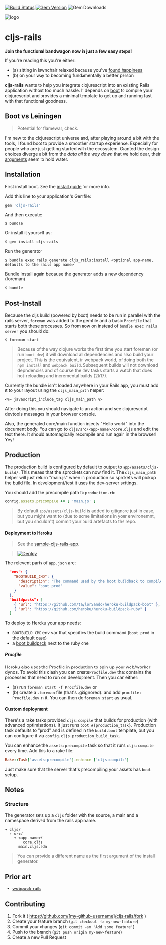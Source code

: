 [![Build Status](https://travis-ci.org/bogdan-dumitru/cljs-rails.svg?branch=master)](https://travis-ci.org/bogdan-dumitru/cljs-rails) [![Gem Version](https://badge.fury.io/rb/cljs-rails.svg)](http://badge.fury.io/rb/cljs-rails) ![Gem Downloads](http://ruby-gem-downloads-badge.herokuapp.com/cljs-rails)

![logo](http://i.imgur.com/jUig9Ck.png) 
# cljs-rails

**Join the functional bandwagon now in just a few easy steps!**

If you're reading this you're either:

- (a) sitting in lawnchair relaxed because you've [found happiness](https://www.youtube.com/watch?v=A0VaIKK2ijM)
- (b) on your way to becoming fundamentally a better person

**cljs-rails** wants to help you integrate clojurescript into an existing Rails application without too much hassle. It depends on [boot](https://github.com/boot-clj/boot) to compile your clojurescript and provides a minimal template to get up and running fast with that functional goodness. 

## Boot vs Leiningen

> Potential for flamewar, check.

I'm new to the clojurescript universe and, after playing around a bit with the tools, I found boot to provide a smoother startup experience. Especially for people who are just getting started with the ecosystem. Granted the design choices diverge a bit from the *data all the way down* that we hold dear, their [arguments](https://news.ycombinator.com/item?id=8553189) seem to hold water.

## Installation

First install boot. See the [install guide](https://github.com/boot-clj/boot#install) for more info.

Add this line to your application's Gemfile:

```ruby
gem 'cljs-rails'
```

And then execute:

    $ bundle

Or install it yourself as:

    $ gem install cljs-rails

Run the generator
  
    $ bundle exec rails generate cljs_rails:install <optional app-name, defaults to the rails app name>

Bundle install again because the generator adds a new dependency (foreman)

    $ bundle

## Post-Install

Because the cljs build (powered by boot) needs to be run in parallel with the rails server, ``foreman`` was added to the gemfile and a basic ``Procfile`` that starts both these processes. So from now on instead of ``bundle exec rails server`` you should do:

    $ foreman start

> Because of the way clojure works the first time you start foreman (or run ``boot dev``) it will download all dependencies and also build your project. This is the equivalent, in webpack world, of doing both the ``npm install`` and ``webpack build``. Subsequent builds will not download depndencies and of course the dev tasks starts a watch that does hot-reloading and incremental builds (2k17).

Currently the bundle isn't loaded anywhere in your Rails app, you must add it to your layout using the ``cljs_main_path`` helper:

```erb
<%= javascript_include_tag cljs_main_path %>
```

After doing this you should navigate to an action and see clojurescript devtools messages in your browser console. 

Also, the generated core/main function injects "Hello world" into the document body. 
You can go to ``cljs/src/<app-name>/core.cljs`` and edit the text there. It should automagically recompile and run again in the browser! Yey!

## Production

The production build is configured by default to output to ``app/assets/cljs-build/``. This means that the sprockets can now find it.
The ``cljs_main_path`` helper will just return "main.js" when in production so sprokets will pickup the build file. In development/test it uses the dev-server settings.

You should add the precompile path to ``production.rb``:
```ruby
config.assets.precompile += [ 'main.js' ]
```

> By default ``app/assets/cljs-build`` is added to gitignore just in case, but you might want to (due to some limitations in your environemnt, but you shouldn't) commit your build artefacts to the repo.

#### Deployment to Heroku

> See the [sample-cljs-rails-app](https://github.com/bogdan-dumitru/sample-cljs-rails-app).

> [![Deploy](https://www.herokucdn.com/deploy/button.svg)](https://heroku.com/deploy?template=https://github.com/bogdan-dumitru/sample-cljs-rails-app)

The relevent parts of ``app.json`` are:
```json
  "env": {
    "BOOTBUILD_CMD": {
      "description": "The command used by the boot buildback to compile cljs",
      "value": "boot prod"
    }
  },
  "buildpacks": [
    { "url": "https://github.com/taylorSando/heroku-buildpack-boot" },
    { "url": "https://github.com/heroku/heroku-buildpack-ruby" }
  ]
```

To deploy to Heroku your app needs:
- ``BOOTBUILD_CMD`` env var that specifies the build command (``boot prod`` in the default case)
- a [boot buildpack](https://github.com/taylorSando/heroku-buildpack-boot) next to the ruby one

##### Procfile

Heroku also uses the Procfile in production to spin up your web/worker dynos. To avoid this clash you can create``Procfile.dev`` that contains the processes that need to run on development. Then you can either:

- (a) run ``foreman start -f Procfile.dev`` or
- (b) create a ``.foreman`` file (that's .gitignored). and add ``procfile: Procfile.dev`` in it. You can then do ``foreman start`` as usual.

#### Custom deployment

There's a rake tasks provided ``cljs:compile`` that builds for production (with advanced optimisations).
It just runs ``boot #{production_task}``. Production task defaults to "prod" and is defined in the ``build.boot`` template, but you can configure it via ``config.cljs.production_build_task``.

You can enhance the ``assets:precompile`` task so that it runs ``cljs:compile`` every time. Add this to a rake file:

```ruby
Rake::Task['assets:precompile'].enhance ['cljs:compile']
```

Just make sure that the server that's precompiling your assets has ``boot`` setup.

## Notes

### Structure

The generator sets up a ``cljs`` folder with the source, a main and a namespace derived from the rails app name.

```
▾ cljs/
  ▾ src/
    ▾ <app-name>/
        core.cljs
      main.cljs.edn
```

> You can provide a different name as the first argument of the install generator.

## Prior art

- [webpack-rails](https://github.com/mipearson/webpack-rails)

## Contributing

1. Fork it ( https://github.com/[my-github-username]/cljs-rails/fork )
2. Create your feature branch (`git checkout -b my-new-feature`)
3. Commit your changes (`git commit -am 'Add some feature'`)
4. Push to the branch (`git push origin my-new-feature`)
5. Create a new Pull Request
